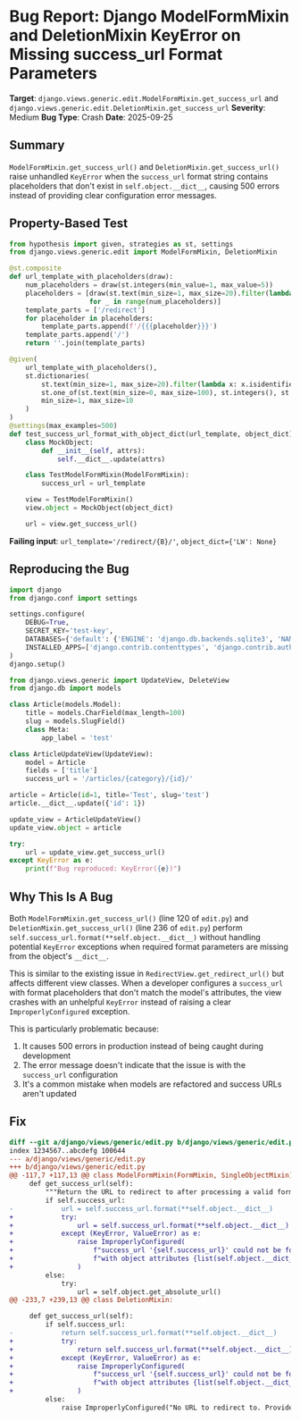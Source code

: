 # Bug Report: Django ModelFormMixin and DeletionMixin KeyError on Missing success_url Format Parameters

**Target**: `django.views.generic.edit.ModelFormMixin.get_success_url` and `django.views.generic.edit.DeletionMixin.get_success_url`
**Severity**: Medium
**Bug Type**: Crash
**Date**: 2025-09-25

## Summary

`ModelFormMixin.get_success_url()` and `DeletionMixin.get_success_url()` raise unhandled `KeyError` when the `success_url` format string contains placeholders that don't exist in `self.object.__dict__`, causing 500 errors instead of providing clear configuration error messages.

## Property-Based Test

```python
from hypothesis import given, strategies as st, settings
from django.views.generic.edit import ModelFormMixin, DeletionMixin

@st.composite
def url_template_with_placeholders(draw):
    num_placeholders = draw(st.integers(min_value=1, max_value=5))
    placeholders = [draw(st.text(min_size=1, max_size=20).filter(lambda x: x.isidentifier()))
                    for _ in range(num_placeholders)]
    template_parts = ['/redirect']
    for placeholder in placeholders:
        template_parts.append(f'/{{{placeholder}}}')
    template_parts.append('/')
    return ''.join(template_parts)

@given(
    url_template_with_placeholders(),
    st.dictionaries(
        st.text(min_size=1, max_size=20).filter(lambda x: x.isidentifier()),
        st.one_of(st.text(min_size=0, max_size=100), st.integers(), st.none()),
        min_size=1, max_size=10
    )
)
@settings(max_examples=500)
def test_success_url_format_with_object_dict(url_template, object_dict):
    class MockObject:
        def __init__(self, attrs):
            self.__dict__.update(attrs)

    class TestModelFormMixin(ModelFormMixin):
        success_url = url_template

    view = TestModelFormMixin()
    view.object = MockObject(object_dict)

    url = view.get_success_url()
```

**Failing input**: `url_template='/redirect/{B}/'`, `object_dict={'LW': None}`

## Reproducing the Bug

```python
import django
from django.conf import settings

settings.configure(
    DEBUG=True,
    SECRET_KEY='test-key',
    DATABASES={'default': {'ENGINE': 'django.db.backends.sqlite3', 'NAME': ':memory:'}},
    INSTALLED_APPS=['django.contrib.contenttypes', 'django.contrib.auth'],
)
django.setup()

from django.views.generic import UpdateView, DeleteView
from django.db import models

class Article(models.Model):
    title = models.CharField(max_length=100)
    slug = models.SlugField()
    class Meta:
        app_label = 'test'

class ArticleUpdateView(UpdateView):
    model = Article
    fields = ['title']
    success_url = '/articles/{category}/{id}/'

article = Article(id=1, title='Test', slug='test')
article.__dict__.update({'id': 1})

update_view = ArticleUpdateView()
update_view.object = article

try:
    url = update_view.get_success_url()
except KeyError as e:
    print(f"Bug reproduced: KeyError({e})")
```

## Why This Is A Bug

Both `ModelFormMixin.get_success_url()` (line 120 of `edit.py`) and `DeletionMixin.get_success_url()` (line 236 of `edit.py`) perform `self.success_url.format(**self.object.__dict__)` without handling potential `KeyError` exceptions when required format parameters are missing from the object's `__dict__`.

This is similar to the existing issue in `RedirectView.get_redirect_url()` but affects different view classes. When a developer configures a `success_url` with format placeholders that don't match the model's attributes, the view crashes with an unhelpful `KeyError` instead of raising a clear `ImproperlyConfigured` exception.

This is particularly problematic because:
1. It causes 500 errors in production instead of being caught during development
2. The error message doesn't indicate that the issue is with the `success_url` configuration
3. It's a common mistake when models are refactored and success URLs aren't updated

## Fix

```diff
diff --git a/django/views/generic/edit.py b/django/views/generic/edit.py
index 1234567..abcdefg 100644
--- a/django/views/generic/edit.py
+++ b/django/views/generic/edit.py
@@ -117,7 +117,13 @@ class ModelFormMixin(FormMixin, SingleObjectMixin):
     def get_success_url(self):
         """Return the URL to redirect to after processing a valid form."""
         if self.success_url:
-            url = self.success_url.format(**self.object.__dict__)
+            try:
+                url = self.success_url.format(**self.object.__dict__)
+            except (KeyError, ValueError) as e:
+                raise ImproperlyConfigured(
+                    f"success_url '{self.success_url}' could not be formatted "
+                    f"with object attributes {list(self.object.__dict__.keys())}: {e}"
+                )
         else:
             try:
                 url = self.object.get_absolute_url()
@@ -233,7 +239,13 @@ class DeletionMixin:

     def get_success_url(self):
         if self.success_url:
-            return self.success_url.format(**self.object.__dict__)
+            try:
+                return self.success_url.format(**self.object.__dict__)
+            except (KeyError, ValueError) as e:
+                raise ImproperlyConfigured(
+                    f"success_url '{self.success_url}' could not be formatted "
+                    f"with object attributes {list(self.object.__dict__.keys())}: {e}"
+                )
         else:
             raise ImproperlyConfigured("No URL to redirect to. Provide a success_url.")
```